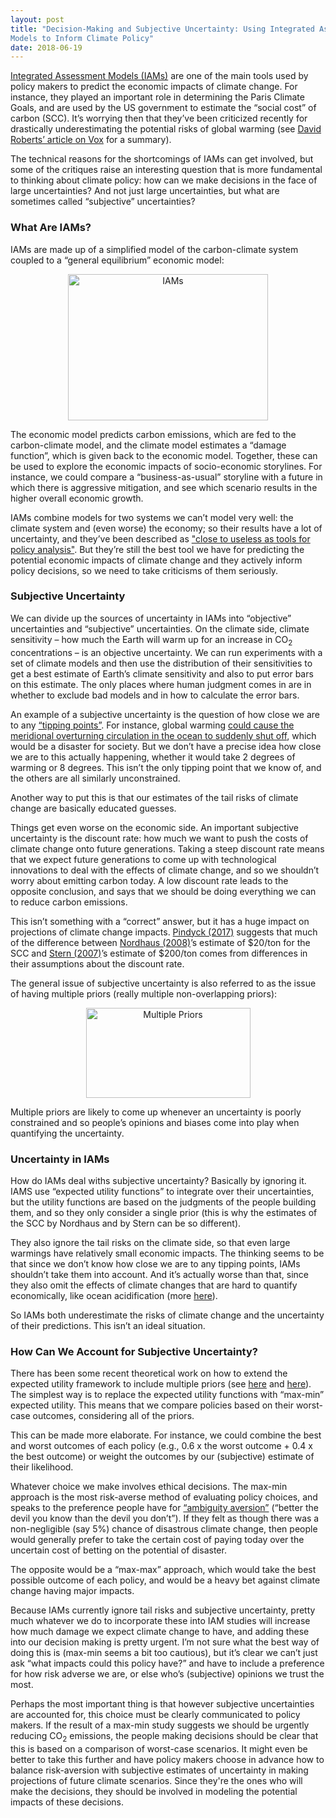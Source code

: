 ```yaml
---
layout: post
title: "Decision-Making and Subjective Uncertainty: Using Integrated Assessment <br />
Models to Inform Climate Policy"
date: 2018-06-19
---
```


<p markdown="1"><a href="https://en.wikipedia.org/wiki/Integrated_assessment_modelling">Integrated Assessment Models (IAMs)</a> are one of the main tools used by policy makers to predict the economic impacts of climate change. For instance, they played an important role in determining the Paris Climate Goals, and are used by the US government to estimate the “social cost” of carbon (SCC). It’s worrying then that they’ve been criticized recently for drastically underestimating the potential risks of global warming (see <a href="https://www.vox.com/energy-and-environment/2018/6/8/17437104/climate-change-global-warming-models-risks">David Roberts’ article on Vox</a> for a summary).</p>

<p>The technical reasons for the shortcomings of IAMs can get involved, but some of the critiques raise an interesting question that is more fundamental to thinking about climate policy: how can we make decisions in the face of large uncertainties? And not just large uncertainties, but what are sometimes called “subjective” uncertainties?</p>

<h3>What Are IAMs?</h3>

<p>IAMs are made up of a simplified model of the carbon-climate system coupled to a “general equilibrium” economic model:</p>

<center><img src="http://nicklutsko.github.io/notes/images/IAMs.png" alt="IAMs" style="width:320px;height:234px;" class="center"></center>

<p>The economic model predicts carbon emissions, which are fed to the carbon-climate model, and the climate model estimates a “damage function”, which is given back to the economic model. Together, these can be used to explore the economic impacts of socio-economic storylines. For instance, we could compare a “business-as-usual” storyline with a future in which there is aggressive mitigation, and see which scenario results in the higher overall economic growth.</p>

<p>IAMs combine models for two systems we can’t model very well: the climate system and (even worse) the economy; so their results have a lot of uncertainty, and they’ve been described as <a href="http://www.nber.org/papers/w19244">"close to useless as tools for policy analysis"</a>. But they’re still the best tool we have for predicting the potential economic impacts of climate change and they actively inform policy decisions, so we need to take criticisms of them seriously.</p>

<h3>Subjective Uncertainty</h3>

<p>We can divide up the sources of uncertainty in IAMs into “objective” uncertainties and “subjective” uncertainties. On the climate side, climate sensitivity  – how much the Earth will warm up for an increase in CO<sub>2</sub> concentrations – is an objective uncertainty. We can run experiments with a set of climate models and then use the distribution of their sensitivities to get a best estimate of Earth’s climate sensitivity and also to put error bars on this estimate. The only places where human judgment comes in are in whether to exclude bad models  and in how to calculate the error bars.</p>

<p>An example of a subjective uncertainty is the question of how close we are to any <a href="https://www.annualreviews.org/doi/10.1146/annurev-environ-102511-084654">“tipping points”</a>. For instance, global warming <a href="http://blogs.ei.columbia.edu/2017/06/06/could-climate-change-shut-down-the-gulf-stream/">could cause the meridional overturning circulation in the ocean to suddenly shut off</a>, which would be a disaster for society. But we don’t have a precise idea how close we are to this actually happening, whether it would take 2 degrees of warming or 8 degrees. This isn’t the only tipping point that we know of, and the others are all similarly unconstrained.</p>

<p>Another way to put this is that our estimates of the tail risks of climate change are basically educated guesses.</p>

<p>Things get even worse on the economic side. An important subjective uncertainty is the discount rate: how much we want to push the costs of climate change onto future generations. Taking a steep discount rate means that we expect future generations to come up with technological innovations to deal with the effects of climate change, and so we shouldn’t worry about emitting carbon today. A low discount rate leads to the opposite conclusion, and says that we should be doing everything we can to reduce carbon emissions. </p>

<p>This isn’t something with a “correct” answer, but it has a huge impact on projections of climate change impacts. <a href="http://www.nber.org/papers/w19244">Pindyck (2017)</a> suggests that much of the difference between <a href="http://piketty.pse.ens.fr/files/Nordhaus2007b.pdf">Nordhaus (2008)</a>’s estimate of $20/ton for the SCC and <a href="http://mudancasclimaticas.cptec.inpe.br/~rmclima/pdfs/destaques/sternreview_report_complete.pdf">Stern (2007)</a>’s estimate of $200/ton comes from differences in their assumptions about the discount rate.</p>

<p>The general issue of subjective uncertainty is also referred to as the issue of having multiple priors (really multiple non-overlapping priors):</p>

<center><img src="http://nicklutsko.github.io/notes/images/multiple_priors.png" alt="Multiple Priors" style="width:263px;height:144px;" class="center"></center>

<p>Multiple priors are likely to come up whenever an uncertainty is poorly constrained and so people’s opinions and biases come into play when quantifying the uncertainty.</p>

<h3>Uncertainty in IAMs</h3>

<p>How do IAMs deal withs subjective uncertainty? Basically by ignoring it.  IAMS use “expected utility functions” to integrate over their uncertainties, but the utility functions are based on the judgments of the people building them, and so they only consider a single prior (this is why the estimates of the SCC by Nordhaus and by Stern can be so different).</p>

<p>They also ignore the tail risks on the climate side, so that even large warmings have relatively small economic impacts. The thinking seems to be that since we don’t know how close we are to any tipping points, IAMs shouldn’t take them into account. And it’s actually worse than that, since they also omit the effects of climate changes that are hard to quantify economically, like ocean acidification (more <a href="https://academic.oup.com/reep/advance-article/doi/10.1093/reep/rey005/5025082">here</a>).</p>

<p>So IAMs both underestimate the risks of climate change and the uncertainty of their predictions. This isn’t an ideal situation.</p>

<h3>How Can We Account for Subjective Uncertainty?</h3>

<p>There has been some recent theoretical work on how to extend the expected utility framework to include multiple priors (see <a href="https://www0.gsb.columbia.edu/faculty/gheal/EnvironmentalEconomicsPapers/REEP%20uncertainty%20published.pdf">here</a> and <a href="http://personal.lse.ac.uk/MILLNER/files/handbook.pdf">here</a>). The simplest way is to replace the expected utility functions with “max-min” expected utility. This means that we compare policies based on their worst-case outcomes, considering all of the priors.</p>

<p>This can be made more elaborate. For instance, we could combine the best and worst outcomes of each policy (e.g., 0.6 x the worst outcome + 0.4 x the best outcome) or weight the outcomes by our (subjective) estimate of their likelihood.</p>

<p>Whatever choice we make involves ethical decisions. The max-min approach is the most risk-averse method of evaluating policy choices, and speaks to the preference people have for <a href="https://en.wikipedia.org/wiki/Ambiguity_aversion">“ambiguity aversion”</a> (“better the devil you know than the devil you don’t”). If they felt as though there was a non-negligible (say 5%) chance of disastrous climate change, then people would generally prefer to take the certain cost of paying today over the uncertain cost of betting on the potential of disaster.</p>

<p>The opposite would be a “max-max” approach, which would take the best possible outcome of each policy, and would be a heavy bet against climate change having major impacts.
</p>

<p>Because IAMs currently ignore tail risks and subjective uncertainty, pretty much whatever we do to incorporate these into IAM studies will increase how much damage we expect climate change to have, and adding these into our decision making is pretty urgent. I’m not sure what the best way of doing this is (max-min seems a bit too cautious), but it’s clear we can’t just ask “what impacts could this policy have?” and have to include a preference for how risk adverse we are, or else who’s (subjective) opinions we trust the most. </p>

<p>Perhaps the most important thing is that however subjective uncertainties are accounted for, this choice must be clearly communicated to policy makers. If the result of a max-min study suggests we should be urgently reducing CO<sub>2</sub> emissions, the people making decisions should be clear that this is based on a comparison of worst-case scenarios. It might even be better to take this further and have policy makers choose in advance how to balance risk-aversion with subjective estimates of uncertainty in making projections of future climate scenarios. Since they're the ones who will make the decisions, they should be involved in modeling the potential impacts of these decisions. </p>



